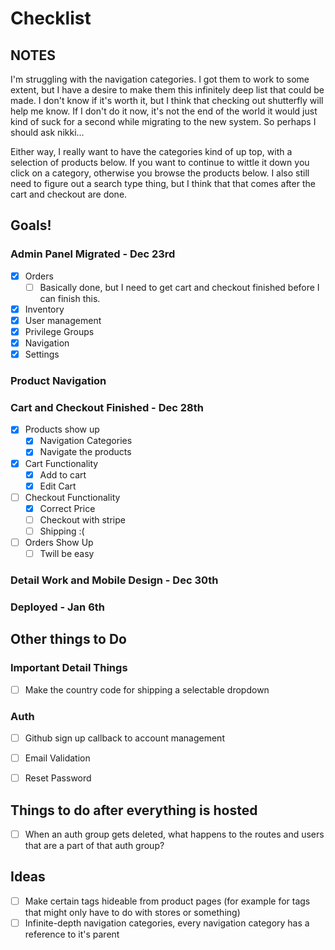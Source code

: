 # Checklist

## NOTES
I'm struggling with the navigation categories. I got them to work to some extent, but I have a desire to make them
this infinitely deep list that could be made. I don't know if it's worth it, but I think that checking out shutterfly will help me know.
If I don't do it now, it's not the end of the world it would just kind of suck for a second while migrating to the new system. So
perhaps I should ask nikki...

Either way, I really want to have the categories kind of up top, with a selection of products below. If you want to continue to wittle it down
you click on a category, otherwise you browse the products below. I also still need to figure out a search type thing, but I think that that comes after the
cart and checkout are done.

## Goals!
### Admin Panel Migrated - Dec 23rd
- [x] Orders
    - [ ] Basically done, but I need to get cart and checkout finished before I can finish this.
- [x] Inventory
- [x] User management
- [x] Privilege Groups
- [x] Navigation
- [x] Settings
### Product Navigation
### Cart and Checkout Finished - Dec 28th
- [x] Products show up
    - [x] Navigation Categories
    - [x] Navigate the products
- [x] Cart Functionality
    - [x] Add to cart
    - [x] Edit Cart
- [ ] Checkout Functionality
    - [x] Correct Price
    - [ ] Checkout with stripe
    - [ ] Shipping :(
- [ ] Orders Show Up
    - [ ] Twill be easy
### Detail Work and Mobile Design - Dec 30th
### Deployed - Jan 6th

## Other things to Do 

### Important Detail Things
- [ ] Make the country code for shipping a selectable dropdown

### Auth
- [ ] Github sign up callback to account management
- [ ] Email Validation
- [ ] Reset Password


## Things to do after everything is hosted
- [ ] When an auth group gets deleted, what happens to the routes and users that are a part of that auth group?

## Ideas
- [ ] Make certain tags hideable from product pages (for example for tags that might only have to do with stores or something)
- [ ] Infinite-depth navigation categories, every navigation category has a reference to it's parent
